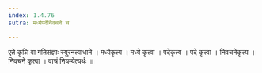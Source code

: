 ```yaml
---
index: 1.4.76
sutra: मध्येपदेनिवचने च

---
```

 एते कृञि वा गतिसंज्ञाः स्युरनत्याधाने । मध्येकृत्य । मध्ये कृत्वा । पदेकृत्य । पदे कृत्वा । निवचनेकृत्य । निवचने कृत्वा । वाचं नियम्येत्यर्थः ॥